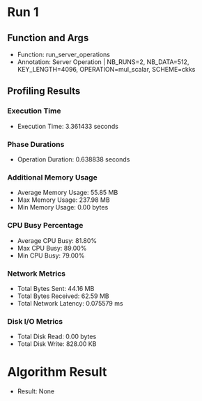 # Run 1
## Function and Args
- Function: run_server_operations
- Annotation: Server Operation | NB_RUNS=2, NB_DATA=512, KEY_LENGTH=4096, OPERATION=mul_scalar, SCHEME=ckks
## Profiling Results
### Execution Time
- Execution Time: 3.361433 seconds
### Phase Durations
- Operation Duration: 0.638838 seconds
### Additional Memory Usage
- Average Memory Usage: 55.85 MB
- Max Memory Usage: 237.98 MB
- Min Memory Usage: 0.00 bytes
### CPU Busy Percentage
- Average CPU Busy: 81.80%
- Max CPU Busy: 89.00%
- Min CPU Busy: 79.00%
### Network Metrics
- Total Bytes Sent: 44.16 MB
- Total Bytes Received: 62.59 MB
- Total Network Latency: 0.075579 ms
### Disk I/O Metrics
- Total Disk Read: 0.00 bytes
- Total Disk Write: 828.00 KB
# Algorithm Result
- Result: None
